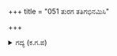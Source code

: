 +++
title = "051 ತುರಗ ತತಿಗಭಿನಮಿಸಿ"

+++

<details><summary>ಗದ್ಯ (ಕ.ಗ.ಪ) </summary>

51. ಕುದುರೆಗಳಿಗೆ ನಮಸ್ಕರಿಸಿ ರಥಕ್ಕೆ ಪ್ರದಕ್ಷಿಣೆಯನ್ನು ಮಾಡಿ,  ಬಿಲ್ಲನ್ನು ಹಣೆಗೊತ್ತಿಕೊಂಡು ಭಾರಿಯಾದ ತನ್ನ ಭುಜಗಳನ್ನು ಕೊಡವುತ್ತಾ, ಧರ್ಮರಾಯನಿಗೆ ನಮಸ್ಕರಿಸಿ,  ಭೀಮನ ಆಶೀರ್ವಾದಗಳನ್ನು ಸ್ವೀಕರಿಸಿ  ನಕುಲಾದಿಗಳಿಗೆ ನಮಸ್ಕರಿಸಿ ಅಭಿಮನ್ಯುವು ನವರತ್ನಮಯವಾದ ರಥವನ್ನು ಏರಿದನು.
</details>
